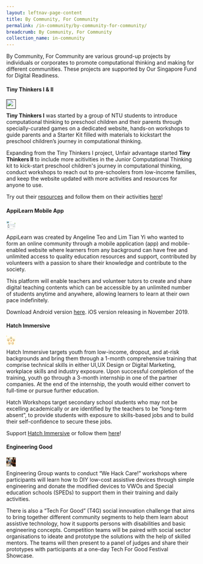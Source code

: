 ```yaml
---
layout: leftnav-page-content
title: By Community, For Community
permalink: /in-community/by-community-for-community/
breadcrumb: By Community, For Community
collection_name: in-community
---
```


By Community, For Community are various ground-up projects by individuals or corporates to promote computational thinking and making for different communities. These projects are supported by Our Singapore Fund for Digital Readiness. <br>


#### **Tiny Thinkers I & II**

<a href=""><img src="/images/in-community/playmaker/20190914_0040.jpg" align="left" height="25px" width="25px" ></a>
<br><br>
**Tiny Thinkers I** was started by a group of NTU students to introduce computational thinking to preschool children and their parents through specially-curated games on a dedicated website, hands-on workshops to guide parents and a Starter Kit filled with materials to kickstart the preschool children’s journey in computational thinking.  

Expanding from the Tiny Thinkers I project, Unfair advantage started **Tiny Thinkers II** to include more acitivities in the Junior Computational Thinking kit to kick-start preschool children's journey in computational thinking, conduct workshops to reach out to pre-schoolers from low-income families, and keep the website updated with more activities and resources for anyone to use.

Try out their [resources](https://www.tinythinkers.org/) and follow them on their activities [here](https://www.facebook.com/tinythinkersSG/ )! 


#### **AppiLearn Mobile App**

<a href=""><img src="/images/in-community/overview/AppiLearn.png" align="left" height="25px" width="25px" ></a>
<br><br>
AppiLearn was created by Angeline Teo and Lim Tian Yi who wanted to form an online community through a mobile application (app) and mobile-enabled website where learners from any background can have free and unlimited access to quality education resources and support, contributed by volunteers with a passion to share their knowledge and contribute to the society. 

This platform will enable teachers and volunteer tutors to create and share digital teaching contents which can be accessible by an unlimited number of students anytime and anywhere, allowing learners to learn at their own pace indefinitely.

Download Android version [here](https://play.google.com/store/apps/developer?id=AppiLearn&hl=en_US). iOS version releasing in November 2019.


#### **Hatch Immersive**

<a href=""><img src="/images/in-community/overview/Hatch-Immersive-2.png" align="left" height="25px" width="25px" ></a>
<br><br>
Hatch Immersive targets youth from low-income, dropout, and at-risk backgrounds and bring them through a 1-month comprehensive training that comprise technical skills in either UI,UX Design or Digital Marketing, workplace skills and industry exposure. Upon successful completion of the training, youth go through a 3-month internship in one of the partner companies. At the end of the internship, the youth would either convert to full-time or pursue further education. 

Hatch Workshops target secondary school students who may not be excelling academically or are identified by the teachers to be “long-term absent”, to provide students with exposure to skills-based jobs and to build their self-confidence to secure these jobs.

Support [Hatch Immersive](https://www.hatch.sg/) or follow them [here](https://www.facebook.com/hatchingnow/)!  


#### **Engineering Good**

<a href=""><img src="/images/in-community/overview/Engineering-Good-1.png" align="left" height="25px" width="25px" ></a>
<br><br>
Engineering Group wants to conduct “We Hack Care!” workshops where participants will learn how to DIY low-cost assistive devices through simple engineering and donate the modified devices to VWOs and Special education schools (SPEDs) to support them in their training and daily activities.

There is also a “Tech For Good” (T4G) social innovation challenge that aims to bring together different community segments to help them learn about assistive technology, how it supports persons with disabilities and basic engineering concepts. Competition teams will be paired with social sector organisations to ideate and prototype the solutions with the help of skilled mentors. The teams will then present to a panel of judges and share their prototypes with participants at a one-day Tech For Good Festival Showcase. 

